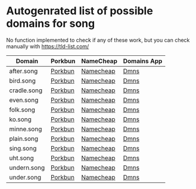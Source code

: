 # Autogenrated list of possible domains for song

No function implemented to check if any of these work, but you can check manually with https://tld-list.com/

| Domain | Porkbun | NameCheap | Domains App |
|---|---|---|---|
| after.song | [Porkbun](https://porkbun.com/checkout/search?prb=e814663da1&tlds=&idnLanguage=&search=search&q=after.song) | [Namecheap](https://www.namecheap.com/domains/registration/results/?domain=after.song) | [Dmns](https://dmns.app/domains?q=after.song) |
| bird.song | [Porkbun](https://porkbun.com/checkout/search?prb=e814663da1&tlds=&idnLanguage=&search=search&q=bird.song) | [Namecheap](https://www.namecheap.com/domains/registration/results/?domain=bird.song) | [Dmns](https://dmns.app/domains?q=bird.song) |
| cradle.song | [Porkbun](https://porkbun.com/checkout/search?prb=e814663da1&tlds=&idnLanguage=&search=search&q=cradle.song) | [Namecheap](https://www.namecheap.com/domains/registration/results/?domain=cradle.song) | [Dmns](https://dmns.app/domains?q=cradle.song) |
| even.song | [Porkbun](https://porkbun.com/checkout/search?prb=e814663da1&tlds=&idnLanguage=&search=search&q=even.song) | [Namecheap](https://www.namecheap.com/domains/registration/results/?domain=even.song) | [Dmns](https://dmns.app/domains?q=even.song) |
| folk.song | [Porkbun](https://porkbun.com/checkout/search?prb=e814663da1&tlds=&idnLanguage=&search=search&q=folk.song) | [Namecheap](https://www.namecheap.com/domains/registration/results/?domain=folk.song) | [Dmns](https://dmns.app/domains?q=folk.song) |
| ko.song | [Porkbun](https://porkbun.com/checkout/search?prb=e814663da1&tlds=&idnLanguage=&search=search&q=ko.song) | [Namecheap](https://www.namecheap.com/domains/registration/results/?domain=ko.song) | [Dmns](https://dmns.app/domains?q=ko.song) |
| minne.song | [Porkbun](https://porkbun.com/checkout/search?prb=e814663da1&tlds=&idnLanguage=&search=search&q=minne.song) | [Namecheap](https://www.namecheap.com/domains/registration/results/?domain=minne.song) | [Dmns](https://dmns.app/domains?q=minne.song) |
| plain.song | [Porkbun](https://porkbun.com/checkout/search?prb=e814663da1&tlds=&idnLanguage=&search=search&q=plain.song) | [Namecheap](https://www.namecheap.com/domains/registration/results/?domain=plain.song) | [Dmns](https://dmns.app/domains?q=plain.song) |
| sing.song | [Porkbun](https://porkbun.com/checkout/search?prb=e814663da1&tlds=&idnLanguage=&search=search&q=sing.song) | [Namecheap](https://www.namecheap.com/domains/registration/results/?domain=sing.song) | [Dmns](https://dmns.app/domains?q=sing.song) |
| uht.song | [Porkbun](https://porkbun.com/checkout/search?prb=e814663da1&tlds=&idnLanguage=&search=search&q=uht.song) | [Namecheap](https://www.namecheap.com/domains/registration/results/?domain=uht.song) | [Dmns](https://dmns.app/domains?q=uht.song) |
| undern.song | [Porkbun](https://porkbun.com/checkout/search?prb=e814663da1&tlds=&idnLanguage=&search=search&q=undern.song) | [Namecheap](https://www.namecheap.com/domains/registration/results/?domain=undern.song) | [Dmns](https://dmns.app/domains?q=undern.song) |
| under.song | [Porkbun](https://porkbun.com/checkout/search?prb=e814663da1&tlds=&idnLanguage=&search=search&q=under.song) | [Namecheap](https://www.namecheap.com/domains/registration/results/?domain=under.song) | [Dmns](https://dmns.app/domains?q=under.song) |
